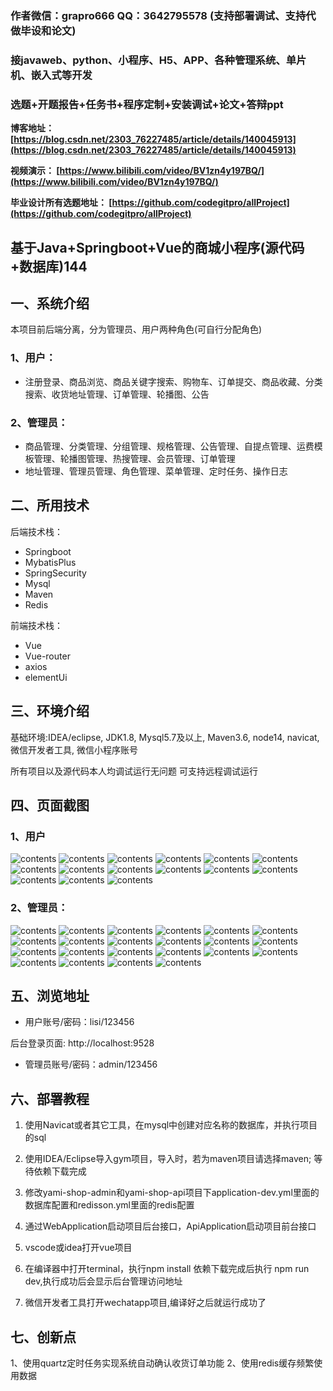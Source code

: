 ### 作者微信：grapro666 QQ：3642795578 (支持部署调试、支持代做毕设和论文)

### 接javaweb、python、小程序、H5、APP、各种管理系统、单片机、嵌入式等开发

### 选题+开题报告+任务书+程序定制+安装调试+论文+答辩ppt

**博客地址：
[https://blog.csdn.net/2303_76227485/article/details/140045913](https://blog.csdn.net/2303_76227485/article/details/140045913)**

**视频演示：
[https://www.bilibili.com/video/BV1zn4y197BQ/](https://www.bilibili.com/video/BV1zn4y197BQ/)**

**毕业设计所有选题地址：
[https://github.com/codegitpro/allProject](https://github.com/codegitpro/allProject)**

## 基于Java+Springboot+Vue的商城小程序(源代码+数据库)144

## 一、系统介绍
本项目前后端分离，分为管理员、用户两种角色(可自行分配角色)

### 1、用户：
- 注册登录、商品浏览、商品关键字搜索、购物车、订单提交、商品收藏、分类搜索、收货地址管理、订单管理、轮播图、公告
### 2、管理员：
- 商品管理、分类管理、分组管理、规格管理、公告管理、自提点管理、运费模板管理、轮播图管理、热搜管理、会员管理、订单管理
- 地址管理、管理员管理、角色管理、菜单管理、定时任务、操作日志
## 二、所用技术

后端技术栈：

- Springboot
- MybatisPlus
- SpringSecurity
- Mysql
- Maven
- Redis

前端技术栈：

- Vue 
- Vue-router 
- axios 
- elementUi

## 三、环境介绍

基础环境:IDEA/eclipse, JDK1.8, Mysql5.7及以上, Maven3.6, node14, navicat, 微信开发者工具, 微信小程序账号

所有项目以及源代码本人均调试运行无问题 可支持远程调试运行

## 四、页面截图
### 1、用户
![contents](./picture/picture0.png)
![contents](./picture/picture00.png)
![contents](./picture/picture1.png)
![contents](./picture/picture2.png)
![contents](./picture/picture3.png)
![contents](./picture/picture4.png)
![contents](./picture/picture5.png)
![contents](./picture/picture6.png)
![contents](./picture/picture7.png)
![contents](./picture/picture8.png)
![contents](./picture/picture9.png)
![contents](./picture/picture10.png)
![contents](./picture/picture11.png)
![contents](./picture/picture12.png)
![contents](./picture/picture13.png)

### 2、管理员：
![contents](./picture/picture14.png)
![contents](./picture/picture15.png)
![contents](./picture/picture16.png)
![contents](./picture/picture17.png)
![contents](./picture/picture18.png)
![contents](./picture/picture19.png)
![contents](./picture/picture20.png)
![contents](./picture/picture21.png)
![contents](./picture/picture22.png)
![contents](./picture/picture23.png)
![contents](./picture/picture24.png)
![contents](./picture/picture25.png)
![contents](./picture/picture26.png)
![contents](./picture/picture27.png)
![contents](./picture/picture28.png)
![contents](./picture/picture29.png)
![contents](./picture/picture30.png)
![contents](./picture/picture31.png)
![contents](./picture/picture32.png)
![contents](./picture/picture33.png)
![contents](./picture/picture34.png)
![contents](./picture/picture35.png)

## 五、浏览地址

- 用户账号/密码：lisi/123456

后台登录页面: http://localhost:9528

- 管理员账号/密码：admin/123456

## 六、部署教程

1. 使用Navicat或者其它工具，在mysql中创建对应名称的数据库，并执行项目的sql

2. 使用IDEA/Eclipse导入gym项目，导入时，若为maven项目请选择maven; 等待依赖下载完成

3. 修改yami-shop-admin和yami-shop-api项目下application-dev.yml里面的数据库配置和redisson.yml里面的redis配置

4. 通过WebApplication启动项目后台接口，ApiApplication启动项目前台接口

5. vscode或idea打开vue项目

6. 在编译器中打开terminal，执行npm install 依赖下载完成后执行 npm run dev,执行成功后会显示后台管理访问地址

7. 微信开发者工具打开wechatapp项目,编译好之后就运行成功了

## 七、创新点
1、使用quartz定时任务实现系统自动确认收货订单功能
2、使用redis缓存频繁使用数据

